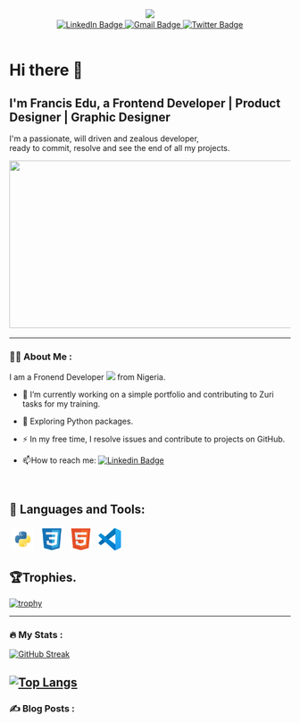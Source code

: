 

<div id="header" align="center">
  <img src="https://media.giphy.com/media/1sgetPM00wWqJpVUTl/giphy.gif" width="180"/>
</div>
<div id="badges" align="center">
  <a href="https://www.linkedin.com/in/chinedu-onukwue-829211206/">
    <img src="https://img.shields.io/badge/LinkedIn-blue?style=for-the-badge&logo=linkedin&logoColor=white" alt="LinkedIn Badge"/>
    <a href="mailto:francedu007@gmail.com">
    <img src="https://img.shields.io/badge/gmail-red?style=for-the-badge&logo=gmail&logoColor=white" alt="Gmail Badge"/> </a>
  <a href="https://twitter.com/favourededu007">
    <img src="https://img.shields.io/badge/Twitter-blue?style=for-the-badge&logo=twitter&logoColor=white" alt="Twitter Badge"/>
  </a> 
    <br/>
    <img src="https://komarev.com/ghpvc/?username=your-github-FrancisEdu1&style=flat-square&color=blue" alt=""/>
</div>

 # Hi there 👋
## I'm Francis Edu, a Frontend Developer | Product <br>Designer | Graphic Designer

I'm a passionate, will driven and zealous developer, <br>ready to commit, resolve and see the end of all my projects.

  <div align="center">
  <img src="[https://media.giphy.com/media/dWesBcTLavkZuG35MI/giphy.gif](https://media.giphy.com/media/ZgTR3UQ9XAWDvqy9jv/giphy.gif)" width="600" height="300"/>
</div>

---

### :woman_technologist: About Me :
I am a Fronend Developer <img src="https://media.giphy.com/media/WUlplcMpOCEmTGBtBW/giphy.gif" width="30"> from Nigeria.
  
 - :telescope: I’m currently working on a simple portfolio and contributing to Zuri tasks for my training.

- :seedling: Exploring Python packages.

- :zap: In my free time, I resolve issues and contribute to projects on GitHub.

- :mailbox:How to reach me: [![Linkedin Badge](https://img.shields.io/badge/-LinkedIn-blue?style=flat&logo=Linkedin&logoColor=white)]([your-linkedin-url](https://www.linkedin.com/in/chinedu-onukwue-829211206/))




<br />

## 🧰 Languages and Tools:
<p>
<img src="https://raw.githubusercontent.com/github/explore/80688e429a7d4ef2fca1e82350fe8e3517d3494d/topics/python/python.png" alt="Python" height="40" style="vertical-align:top; margin:4px">
<img src="https://github.com/devicons/devicon/blob/master/icons/css3/css3-original.svg" alt="CSS" height="40" style="vertical-align:top; margin:4px">
<img src="https://github.com/devicons/devicon/blob/master/icons/html5/html5-original.svg" alt="CSS" height="40" style="vertical-align:top; margin:4px">
<img src="https://raw.githubusercontent.com/github/explore/80688e429a7d4ef2fca1e82350fe8e3517d3494d/topics/visual-studio-code/visual-studio-code.png" alt="VS Code" height="40" style="vertical-align:top; margin:4px">
</p>

 ## 🏆Trophies.
  
[![trophy](https://github-profile-trophy.vercel.app/?username=FrancisEdu1)](https://github.com/ryo-ma/github-profile-trophy)
   
---
  

### :fire: My Stats :
  
  [![GitHub Streak](http://github-readme-streak-stats.herokuapp.com?user=FrancisEdu1&theme=dark&date_format=j%20M%5B%20Y%5D)](https://git.io/streak-stats)
  
  [![Top Langs](https://github-readme-stats.vercel.app/api/top-langs/?username=your-github-username&layout=compact&theme=vision-friendly-dark)](https://github.com/anuraghazra/github-readme-stats)
---

### :writing_hand: Blog Posts :
